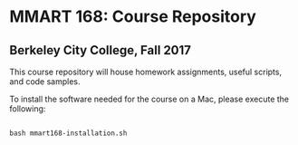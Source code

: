 # MMART 168: Course Repository
## Berkeley City College, Fall 2017
This course repository will house homework assignments, useful scripts, and code samples.

To install the software needed for the course on a Mac, please execute the following:

```shell

bash mmart168-installation.sh

```
